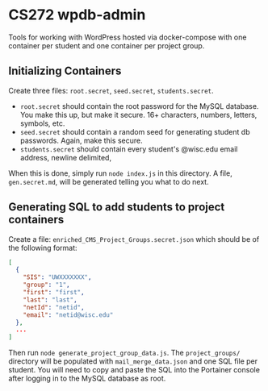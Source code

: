 # CS272 wpdb-admin

Tools for working with WordPress hosted via docker-compose with one container per student and one container per project group.

## Initializing Containers

Create three files: `root.secret`, `seed.secret`, `students.secret`.

 - `root.secret` should contain the root password for the MySQL database. You make this up, but make it secure. 16+ characters, numbers, letters, symbols, etc.
 - `seed.secret` should contain a random seed for generating student db passwords. Again, make this secure.
 - `students.secret` should contain every student's @wisc.edu email address, newline delimited,

When this is done, simply run `node index.js` in this directory. A file, `gen.secret.md`, will be generated telling you what to do next.


## Generating SQL to add students to project containers

Create a file: `enriched_CMS_Project_Groups.secret.json` which should be of the following format:

```json
[
  {
    "SIS": "UWXXXXXXX",
    "group": "1",
    "first": "first",
    "last": "last",
    "netId": "netid",
    "email": "netid@wisc.edu"
  },
  ...
]
```

Then run `node generate_project_group_data.js`. The `project_groups/` directory will be populated with `mail_merge_data.json` and one SQL file per student. You will need to copy and paste the SQL into the Portainer console after logging in to the MySQL database as root.
